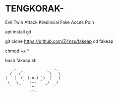 # TENGKORAK-

Evil Twin Attack Kredinsial Fake Acces Poin

apt install git

git clone https://github.com/Z4nzu/fakeap
cd fakeap

chmod +x *

bash fakeap.sh

       .-  _           _  -.
      /   /             \   \
    (   (  (` (-o-) `)  )   )
     \   \_ `  -+-  ` _/   /
      `-       -+-       -`
               -+- 
